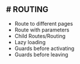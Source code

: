<h2># ROUTING</h2>
<ul>
   <li>Route to different pages</li>
   <li>Route with parameters</li>
   <li>Child Routes/Routing</li>
   <li>Lazy loading</li>
   <li>Guards before activating</li>
   <li>Guards before leaving</li>
</ul>
